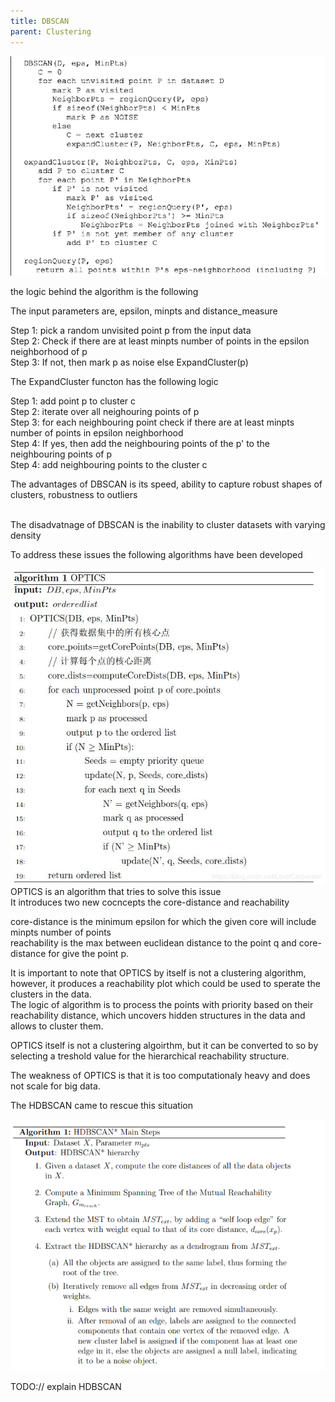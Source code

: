 ```yaml
---
title: DBSCAN
parent: Clustering
---
```


<script src="https://polyfill.io/v3/polyfill.min.js?features=es6"></script>
<script type="text/javascript" id="MathJax-script" async
  src="https://cdn.jsdelivr.net/npm/mathjax@3/es5/tex-chtml.js">
</script>

<body>

<img src="images/pseudocode-of-the-DBSCAN-algorithm.png"><br>


the logic behind the algorithm is the following<br>

The input parameters are, epsilon, minpts and distance_measure<br>

Step 1: pick a random unvisited point p from the input data<br>
Step 2: Check if there are at least minpts number of points in the epsilon  neighborhood of p<br>
Step 3: If not, then mark p as noise else ExpandCluster(p)<br>

The ExpandCluster functon has the following logic<br>

Step 1: add point p to cluster c<br>
Step 2: iterate over all neighouring points of p<br>
Step 3: for each neighbouring point check if there are at least minpts number of points in epsilon neighborhood<br>
Step 4: If yes, then add the neighbouring points of the p' to the neighbouring points of p<br>
Step 4: add neighbouring points to the cluster c<br>

The advantages of DBSCAN is its speed, ability to capture robust shapes of clusters, robustness to outliers<br><br>

The disadvatnage of DBSCAN is the inability to cluster datasets with varying density<br>

To address these issues the following algorithms have been developed<br>

<img src="images/optics_pseudocode.png"><br>
OPTICS is an algorithm that tries to solve this issue<br>
It introduces two new cocncepts the core-distance and reachability<br>

core-distance is the minimum epsilon for which the given core will include minpts number of points<br>
reachability is the max between euclidean distance to the point q and core-distance for give the point p.<br>

It is important to note that OPTICS by itself is not a clustering algorithm, however, it produces a reachability plot which could be used to sperate the clusters in the data.<br>
The logic of algorithm is to process the points with priority based on their reachability distance, which uncovers hidden structures in the data and allows to cluster them.

OPTICS itself is not a clustering algoirthm, but it can be converted to so by selecting a treshold value for the hierarchical reachability structure.<br>

The weakness of OPTICS is that it is too computationaly heavy and does not scale for big data.<br>

The HDBSCAN came to rescue this situation<br>

<img src="images/hdbscan_pseudocode.png">

TODO:// explain HDBSCAN

</body>
